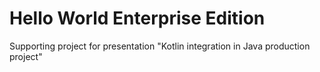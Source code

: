 # Hello World Enterprise Edition

Supporting project for presentation "Kotlin integration in Java production project"